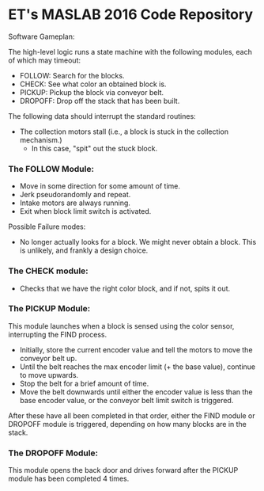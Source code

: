 ET's MASLAB 2016 Code Repository
================================
	
Software Gameplan:

The high-level logic runs a state machine with the following modules, each of which may timeout:

- FOLLOW: Search for the blocks.
- CHECK: See what color an obtained block is.
- PICKUP: Pickup the block via conveyor belt.
- DROPOFF: Drop off the stack that has been built.

The following data should interrupt the standard routines:

- The collection motors stall (i.e., a block is stuck in the collection mechanism.)
  - In this case, "spit" out the stuck block.

### The FOLLOW Module:

- Move in some direction for some amount of time.
- Jerk pseudorandomly and repeat.
- Intake motors are always running.
- Exit when block limit switch is activated.

Possible Failure modes:

- No longer actually looks for a block. We might never obtain a block. This is unlikely, and frankly a design choice.

### The CHECK module:

- Checks that we have the right color block, and if not, spits it out.

### The PICKUP Module:

This module launches when a block is sensed using the color sensor, interrupting the FIND process. 

- Initially, store the current encoder value and tell the motors to move the conveyor belt up.
- Until the belt reaches the max encoder limit (+ the base value), continue to move upwards.
- Stop the belt for a brief amount of time.
- Move the belt downwards until either the encoder value is less than the base encoder value, or the conveyor belt limit switch is triggered.

After these have all been completed in that order, either the FIND module or DROPOFF module is triggered, depending on how many blocks are in the stack.

### The DROPOFF Module:

This module opens the back door and drives forward after the PICKUP module has been completed 4 times.
